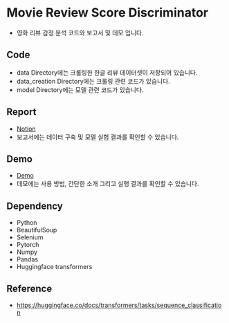 # Movie Review Score Discriminator

* 영화 리뷰 감정 분석 코드와 보고서 및 데모 입니다.


## Code
* data Directory에는 크롤링한 한글 리뷰 데이터셋이 저장되어 있습니다.
* data_creation Directory에는 크롤링 관련 코드가 있습니다.
* model Directory에는 모델 관련 코드가 있습니다.


## Report

* [Notion](https://bottlenose-bracket-787.notion.site/bf6a8b2df41949c2b76be14214e033bd)
* 보고서에는 데이터 구축 및 모델 실험 결과를 확인할 수 있습니다.

## Demo

* [Demo](https://huggingface.co/spaces/mdj1412/movie_review_score_discriminator)
* 데모에는 사용 방법, 간단한 소개 그리고 실행 결과를 확인할 수 있습니다.


## Dependency
* Python
* BeautifulSoup
* Selenium
* Pytorch
* Numpy
* Pandas
* Huggingface transformers

## Reference
* https://huggingface.co/docs/transformers/tasks/sequence_classification